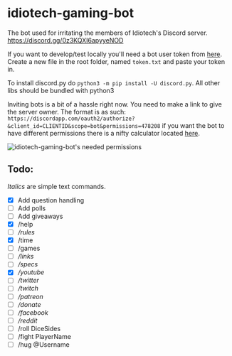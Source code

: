 # idiotech-gaming-bot
The bot used for irritating the members of Idiotech's Discord server. https://discord.gg/0z3KQXI6apyyeNOD


If you want to develop/test locally you'll need a bot user token from [here](https://discordapp.com/developers/docs/intro). Create a new file in the root folder, named `token.txt` and paste your token in.

To install discord.py do `python3 -m pip install -U discord.py`. All other libs should be bundled with python3

Inviting bots is a bit of a hassle right now. You need to make a link to give the server owner. The format is as such:
`https://discordapp.com/oauth2/authorize?&client_id=CLIENTID&scope=bot&permissions=478208` if you want the bot to have different permissions there is a nifty calculator located [here](https://discordapi.com/permissions.html).

![idiotech-gaming-bot's needed permissions](http://i.imgbox.com/HUjqXcft.png)

Todo:
--
*Italics* are simple text commands.
- [x] Add question handling
- [ ] Add polls
- [ ] Add giveaways
- [x] /help
- [ ] */rules*
- [x] /time
- [ ] /games
- [ ] */links*
- [ ] */specs*
- [x] */youtube*
- [ ] */twitter*
- [ ] */twitch*
- [ ] */patreon*
- [ ] */donate*
- [ ] */facebook*
- [ ] */reddit*
- [ ] /roll DiceSides
- [ ] /fight PlayerName
- [ ] /hug @Username
